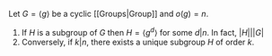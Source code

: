 Let $G=\left< g \right>$ be a cyclic [[Groups|Group]] and $o(g)=n$.
1. If $H$ is a subgroup of $G$ then $H=\left< g^{d} \right>$ for some $d|n$. In fact, $|H|\big| |G|$
2. Conversely, if $k|n$, there exists a unique subgroup $H$ of order $k$.